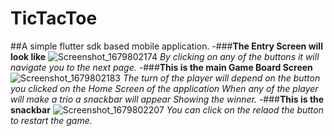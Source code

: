 # TicTacToe
##A simple flutter sdk based mobile application.
-###**The Entry Screen will look like**
![Screenshot_1679802174](https://user-images.githubusercontent.com/97942353/227754227-bc405f00-acad-4012-b013-3e61f79f82b0.png)
_By clicking on any of the buttons it will navigate you to the next page._
-###**This is the main Game Board Screen**
![Screenshot_1679802183](https://user-images.githubusercontent.com/97942353/227754287-084685de-0893-49e3-8188-857d6d68aa2f.png)
_The turn of the player will depend on the button you clicked on the Home Screen of the application_
_When any of the player will make a trio a snackbar will appear Showing the winner._
-###**This is the snackbar**
![Screenshot_1679802207](https://user-images.githubusercontent.com/97942353/227754349-d26e3765-37fa-4202-ad34-f51af69816b7.png)
_You can click on the relaod the button to restart the game._
